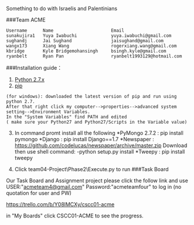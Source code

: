 Something to do with Israelis and Palentinians


###Team ACME
```
Username      Name                      Email
sunakujira1   Yuya Iwabuchi             yuya.iwabuchi@gmail.com
sughandj      Jai Sughand               jaisughand@gmail.com
wangx173      Xiang Wang                rogerxiang.wang@gmail.com
kbridge       Kyle Bridgemohansingh     bsingh.kyle@gmail.com
ryanbelt      Ryan Pan                  ryanbelt1993129@hotmail.com
```
###Installation guide：
1. [Python 2.7.x](https://www.python.org/downloads/release/python-278/) 
2. [pip](https://pip.pypa.io/en/latest/installing.html)
```
(for windows): downloaded the latest version of pip and run using python 2.7. 
After that right click my computer-->properties-->advanced system setting-->Environment Variables.
In the "System Variables" find PATH and edited 
( make sure your Python27 and Python27/Scripts in the Variable value)
```
3. In command promt install all the following
*PyMongo 2.7.2 : pip install pymongo
*Django : 	pip install Django==1.7
*Newspaper : https://github.com/codelucas/newspaper/archive/master.zip Download then use shell command:
             -python setup.py install
*Tweepy : 	pip install tweepy

4. Click team04-Project\Phase2\Execute.py to run
###Task Board

Our Task Board and Assignment project please click the follow link and use 
USER:"acmeteam4@gmail.com" Password:"acmeteamfour" to log in (no quotation for user and PW)

https://trello.com/b/Y08lMCXy/cscc01-acme

in "My Boards" click CSCC01-ACME to see the progress.

